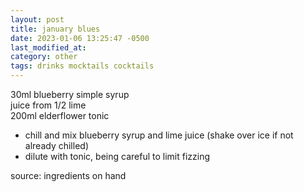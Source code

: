 ```yaml
---
layout: post
title: january blues
date: 2023-01-06 13:25:47 -0500
last_modified_at: 
category: other
tags: drinks mocktails cocktails
---
```


30ml blueberry simple syrup  
juice from 1/2 lime  
200ml elderflower tonic  
* chill and mix blueberry syrup and lime juice (shake over ice if not already chilled)
* dilute with tonic, being careful to limit fizzing

source: ingredients on hand
